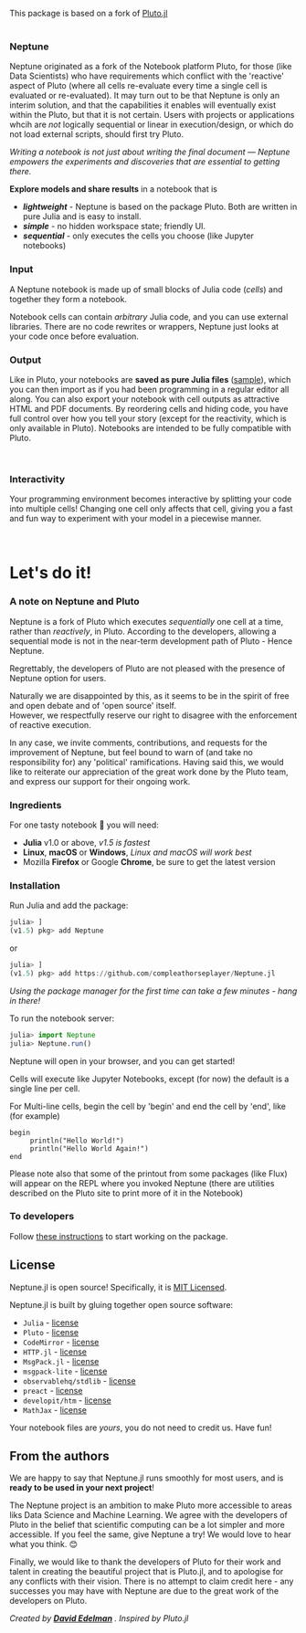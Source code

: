 
This package is based on a fork of [Pluto.jl](https://github.com/fonsp/Pluto.jl) 
<br>
<br>

### Neptune

Neptune originated as a fork of the Notebook platform Pluto, for those (like Data Scientists) who have requirements which conflict with the 'reactive' aspect of Pluto (where all cells re-evaluate every time a single cell is evaluated or re-evaluated).   It may turn out to be that Neptune is only an interim solution, and that the capabilities it enables will eventually exist within the Pluto, but that it is not certain.  Users with projects or applications whcih are *not* logically sequential or linear in execution/design, or which do not load external scripts, should first try Pluto.

_Writing a notebook is not just about writing the final document — Neptune empowers the experiments and discoveries that are essential to getting there._

**Explore models and share results** in a notebook that is

-   **_lightweight_** - Neptune is based on the package Pluto. Both are written in pure Julia and is easy to install.
-   **_simple_** - no hidden workspace state; friendly UI.
-   **_sequential_** - only executes the cells you choose (like Jupyter notebooks)

### Input

A Neptune notebook is made up of small blocks of Julia code (_cells_) and together they form a notebook.

Notebook cells can contain _arbitrary_ Julia code, and you can use external libraries. There are no code rewrites or wrappers, Neptune just looks at your code once before evaluation.

### Output

Like in Pluto, your notebooks are **saved as pure Julia files** ([sample](https://github.com/fonsp/Pluto.jl/blob/master/sample/Basic.jl)), which you can then import as if you had been programming in a regular editor all along. You can also export your notebook with cell outputs as attractive HTML and PDF documents. By reordering cells and hiding code, you have full control over how you tell your story (except for the reactivity, which is only available in Pluto).   Notebooks are intended to be fully compatible with Pluto.

<br >

### Interactivity

Your programming environment becomes interactive by splitting your code into multiple cells! Changing one cell only affects that cell, giving you a fast and fun way to experiment with your model in a piecewise manner.

<br >

# Let's do it!

### A note on Neptune and Pluto

Neptune is a fork of Pluto which executes *sequentially* one cell at a time, rather than *reactively*, in Pluto.   According to the developers,
allowing a sequential mode is not in the near-term development path of Pluto - Hence Neptune.

Regrettably, the developers of Pluto are not pleased with the presence of Neptune option for users.

Naturally we are disappointed by this, as it seems to be in the spirit of free and open debate and of 'open source' itself.   
However, we respectfully reserve our right to disagree with the enforcement of reactive execution.

In any case, we invite comments, contributions, and requests for the improvement of Neptune, but feel bound to warn of (and take no responsibility for) any 'political' ramifications.   Having said this, we would like to reiterate our appreciation of the great work done by the Pluto team, and express our support for their ongoing work.

### Ingredients

For one tasty notebook 🥞 you will need:

-   **Julia** v1.0 or above, _v1.5 is fastest_
-   **Linux**, **macOS** or **Windows**, _Linux and macOS will work best_
-   Mozilla **Firefox** or Google **Chrome**, be sure to get the latest version

### Installation


Run Julia and add the package:

```julia
julia> ]
(v1.5) pkg> add Neptune
```
or

```julia
julia> ]
(v1.5) pkg> add https://github.com/compleathorseplayer/Neptune.jl
```

_Using the package manager for the first time can take a few minutes - hang in there!_

To run the notebook server:

```julia
julia> import Neptune
julia> Neptune.run()
```

Neptune will open in your browser, and you can get started!

Cells will execute like Jupyter Notebooks, except (for now) the default is a single line per cell.

For Multi-line cells, begin the cell by 'begin' and end the cell by 'end', like (for example)

```
begin
     println("Hello World!")
     println("Hello World Again!")
end
 ```    
Please note also that some of the printout from some packages (like Flux) will appear on the REPL where you 
invoked Neptune (there are utilities described on the Pluto site to print more of it in the Notebook)

### To developers

Follow [these instructions](https://github.com/compleathorseplayer/Neptune.jl/blob/master/CONTRIBUTING.md) to start working on the package.


## License

Neptune.jl is open source! Specifically, it is [MIT Licensed](https://github.com/compleathorseplayer/Neptune.jl/blob/master/LICENSE). 

Neptune.jl is built by gluing together open source software:

-   `Julia` - [license](https://github.com/JuliaLang/julia/blob/master/LICENSE.md)
-   `Pluto` - [license](https://github.com/codemirror/CodeMirror/blob/master/LICENSE)
-   `CodeMirror` - [license](https://github.com/codemirror/CodeMirror/blob/master/LICENSE)
-   `HTTP.jl` - [license](https://github.com/JuliaWeb/HTTP.jl/blob/master/LICENSE.md)
-   `MsgPack.jl` - [license](https://github.com/JuliaIO/MsgPack.jl)
-   `msgpack-lite` - [license](https://github.com/kawanet/msgpack-lite/blob/master/LICENSE)
-   `observablehq/stdlib` - [license](https://github.com/observablehq/stdlib/blob/master/LICENSE)
-   `preact` - [license](https://github.com/preactjs/preact/blob/master/LICENSE)
-   `developit/htm` - [license](https://github.com/developit/htm/blob/master/LICENSE)
-   `MathJax` - [license](https://github.com/mathjax/MathJax-src/blob/master/LICENSE)

Your notebook files are _yours_, you do not need to credit us. Have fun!

## From the authors

We are happy to say that Neptune.jl runs smoothly for most users, and is **ready to be used in your next project**!

The Neptune project is an ambition to make Pluto more accessible to areas liks Data Science and Machine Learning. We agree with the developers of Pluto in the belief that scientific computing can be a lot simpler and more accessible. If you feel the same, give Neptune a try! We would love to hear what you think. 😊

Finally, we would like to thank the developers of Pluto for their work and talent in creating the beautiful project that is Pluto.jl, and to apologise for any conflicts with their vision.   There is no attempt to claim credit here - any successes you may have with Neptune are due to the great work of the developers on Pluto.

_Created by [**David Edelman**](https://github.com/compleathorseplayer) . Inspired by Pluto.jl_

